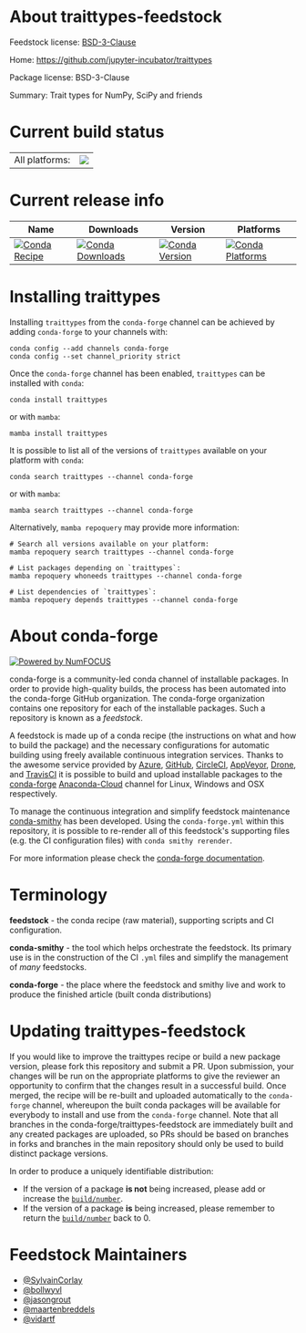 About traittypes-feedstock
==========================

Feedstock license: [BSD-3-Clause](https://github.com/conda-forge/traittypes-feedstock/blob/main/LICENSE.txt)

Home: https://github.com/jupyter-incubator/traittypes

Package license: BSD-3-Clause

Summary: Trait types for NumPy, SciPy and friends

Current build status
====================


<table><tr><td>All platforms:</td>
    <td>
      <a href="https://dev.azure.com/conda-forge/feedstock-builds/_build/latest?definitionId=6042&branchName=main">
        <img src="https://dev.azure.com/conda-forge/feedstock-builds/_apis/build/status/traittypes-feedstock?branchName=main">
      </a>
    </td>
  </tr>
</table>

Current release info
====================

| Name | Downloads | Version | Platforms |
| --- | --- | --- | --- |
| [![Conda Recipe](https://img.shields.io/badge/recipe-traittypes-green.svg)](https://anaconda.org/conda-forge/traittypes) | [![Conda Downloads](https://img.shields.io/conda/dn/conda-forge/traittypes.svg)](https://anaconda.org/conda-forge/traittypes) | [![Conda Version](https://img.shields.io/conda/vn/conda-forge/traittypes.svg)](https://anaconda.org/conda-forge/traittypes) | [![Conda Platforms](https://img.shields.io/conda/pn/conda-forge/traittypes.svg)](https://anaconda.org/conda-forge/traittypes) |

Installing traittypes
=====================

Installing `traittypes` from the `conda-forge` channel can be achieved by adding `conda-forge` to your channels with:

```
conda config --add channels conda-forge
conda config --set channel_priority strict
```

Once the `conda-forge` channel has been enabled, `traittypes` can be installed with `conda`:

```
conda install traittypes
```

or with `mamba`:

```
mamba install traittypes
```

It is possible to list all of the versions of `traittypes` available on your platform with `conda`:

```
conda search traittypes --channel conda-forge
```

or with `mamba`:

```
mamba search traittypes --channel conda-forge
```

Alternatively, `mamba repoquery` may provide more information:

```
# Search all versions available on your platform:
mamba repoquery search traittypes --channel conda-forge

# List packages depending on `traittypes`:
mamba repoquery whoneeds traittypes --channel conda-forge

# List dependencies of `traittypes`:
mamba repoquery depends traittypes --channel conda-forge
```


About conda-forge
=================

[![Powered by
NumFOCUS](https://img.shields.io/badge/powered%20by-NumFOCUS-orange.svg?style=flat&colorA=E1523D&colorB=007D8A)](https://numfocus.org)

conda-forge is a community-led conda channel of installable packages.
In order to provide high-quality builds, the process has been automated into the
conda-forge GitHub organization. The conda-forge organization contains one repository
for each of the installable packages. Such a repository is known as a *feedstock*.

A feedstock is made up of a conda recipe (the instructions on what and how to build
the package) and the necessary configurations for automatic building using freely
available continuous integration services. Thanks to the awesome service provided by
[Azure](https://azure.microsoft.com/en-us/services/devops/), [GitHub](https://github.com/),
[CircleCI](https://circleci.com/), [AppVeyor](https://www.appveyor.com/),
[Drone](https://cloud.drone.io/welcome), and [TravisCI](https://travis-ci.com/)
it is possible to build and upload installable packages to the
[conda-forge](https://anaconda.org/conda-forge) [Anaconda-Cloud](https://anaconda.org/)
channel for Linux, Windows and OSX respectively.

To manage the continuous integration and simplify feedstock maintenance
[conda-smithy](https://github.com/conda-forge/conda-smithy) has been developed.
Using the ``conda-forge.yml`` within this repository, it is possible to re-render all of
this feedstock's supporting files (e.g. the CI configuration files) with ``conda smithy rerender``.

For more information please check the [conda-forge documentation](https://conda-forge.org/docs/).

Terminology
===========

**feedstock** - the conda recipe (raw material), supporting scripts and CI configuration.

**conda-smithy** - the tool which helps orchestrate the feedstock.
                   Its primary use is in the construction of the CI ``.yml`` files
                   and simplify the management of *many* feedstocks.

**conda-forge** - the place where the feedstock and smithy live and work to
                  produce the finished article (built conda distributions)


Updating traittypes-feedstock
=============================

If you would like to improve the traittypes recipe or build a new
package version, please fork this repository and submit a PR. Upon submission,
your changes will be run on the appropriate platforms to give the reviewer an
opportunity to confirm that the changes result in a successful build. Once
merged, the recipe will be re-built and uploaded automatically to the
`conda-forge` channel, whereupon the built conda packages will be available for
everybody to install and use from the `conda-forge` channel.
Note that all branches in the conda-forge/traittypes-feedstock are
immediately built and any created packages are uploaded, so PRs should be based
on branches in forks and branches in the main repository should only be used to
build distinct package versions.

In order to produce a uniquely identifiable distribution:
 * If the version of a package **is not** being increased, please add or increase
   the [``build/number``](https://docs.conda.io/projects/conda-build/en/latest/resources/define-metadata.html#build-number-and-string).
 * If the version of a package **is** being increased, please remember to return
   the [``build/number``](https://docs.conda.io/projects/conda-build/en/latest/resources/define-metadata.html#build-number-and-string)
   back to 0.

Feedstock Maintainers
=====================

* [@SylvainCorlay](https://github.com/SylvainCorlay/)
* [@bollwyvl](https://github.com/bollwyvl/)
* [@jasongrout](https://github.com/jasongrout/)
* [@maartenbreddels](https://github.com/maartenbreddels/)
* [@vidartf](https://github.com/vidartf/)


